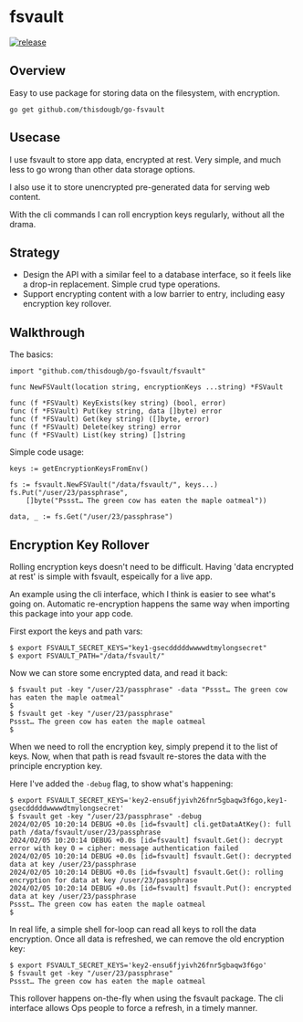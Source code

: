 # fsvault

[![release](https://github.com/thisdougb/go-fsvault/actions/workflows/release.yaml/badge.svg)](https://github.com/thisdougb/go-fsvault/actions/workflows/release.yaml)

## Overview

Easy to use package for storing data on the filesystem, with encryption.

```
go get github.com/thisdougb/go-fsvault
```

## Usecase

I use fsvault to store app data, encrypted at rest.
Very simple, and much less to go wrong than other data storage options.

I also use it to store unencrypted pre-generated data for serving web content.

With the cli commands I can roll encryption keys regularly, without all the drama.

## Strategy

- Design the API with a similar feel to a database interface, so it feels like a drop-in replacement. Simple crud type operations.
- Support encrypting content with a low barrier to entry, including easy encryption key rollover.

## Walkthrough

The basics:

```
import "github.com/thisdougb/go-fsvault/fsvault"

func NewFSVault(location string, encryptionKeys ...string) *FSVault

func (f *FSVault) KeyExists(key string) (bool, error)
func (f *FSVault) Put(key string, data []byte) error
func (f *FSVault) Get(key string) ([]byte, error)
func (f *FSVault) Delete(key string) error
func (f *FSVault) List(key string) []string
```

Simple code usage:

```
keys := getEncryptionKeysFromEnv()

fs := fsvault.NewFSVault("/data/fsvault/", keys...)
fs.Put("/user/23/passphrase", 
    []byte("Pssst… The green cow has eaten the maple oatmeal"))

data, _ := fs.Get("/user/23/passphrase")
```

## Encryption Key Rollover

Rolling encryption keys doesn't need to be difficult. 
Having 'data encrypted at rest' is simple with fsvault, espeically for a live app.

An example using the cli interface, which I think is easier to see what's going on.
Automatic re-encryption happens the same way when importing this package into your app code.

First export the keys and path vars:

```
$ export FSVAULT_SECRET_KEYS="key1-gsecdddddwwwwdtmylongsecret"
$ export FSVAULT_PATH="/data/fsvault/"
```

Now we can store some encrypted data, and read it back:

```
$ fsvault put -key "/user/23/passphrase" -data "Pssst… The green cow has eaten the maple oatmeal"
$ 
$ fsvault get -key "/user/23/passphrase"                                                        
Pssst… The green cow has eaten the maple oatmeal
$
```

When we need to roll the encryption key, simply prepend it to the list of keys.
Now, when that path is read fsvault re-stores the data with the principle encryption key.

Here I've added the `-debug` flag, to show what's happening:

```
$ export FSVAULT_SECRET_KEYS='key2-ensu6fjyivh26fnr5gbaqw3f6go,key1-gsecdddddwwwwdtmylongsecret'
$ fsvault get -key "/user/23/passphrase" -debug                                           
2024/02/05 10:20:14 DEBUG +0.0s [id=fsvault] cli.getDataAtKey(): full path /data/fsvault/user/23/passphrase
2024/02/05 10:20:14 DEBUG +0.0s [id=fsvault] fsvault.Get(): decrypt error with key 0 = cipher: message authentication failed
2024/02/05 10:20:14 DEBUG +0.0s [id=fsvault] fsvault.Get(): decrypted data at key /user/23/passphrase
2024/02/05 10:20:14 DEBUG +0.0s [id=fsvault] fsvault.Get(): rolling encryption for data at key /user/23/passphrase
2024/02/05 10:20:14 DEBUG +0.0s [id=fsvault] fsvault.Put(): encrypted data at key /user/23/passphrase
Pssst… The green cow has eaten the maple oatmeal
$
```

In real life, a simple shell for-loop can read all keys to roll the data encryption.
Once all data is refreshed, we can remove the old encryption key:

```
$ export FSVAULT_SECRET_KEYS='key2-ensu6fjyivh26fnr5gbaqw3f6go'                                 
$ fsvault get -key "/user/23/passphrase"
Pssst… The green cow has eaten the maple oatmeal
```

This rollover happens on-the-fly when using the fsvault package.
The cli interface allows Ops people to force a refresh, in a timely manner.

